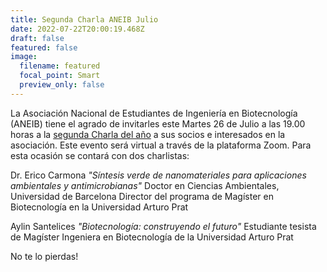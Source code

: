 ```yaml
---
title: Segunda Charla ANEIB Julio
date: 2022-07-22T20:00:19.468Z
draft: false
featured: false
image:
  filename: featured
  focal_point: Smart
  preview_only: false
---
```

La Asociación Nacional de Estudiantes de Ingeniería en Biotecnología (ANEIB) tiene el agrado de invitarles este Martes 26 de Julio a las 19.00 horas a la [segunda Charla del año](../event/charlas-aneib--universidad-arturo-prat/) a sus socios e interesados en la asociación. Este evento será virtual a través de la plataforma Zoom. Para esta ocasión se contará con dos charlistas:

Dr. Erico Carmona
<i>"Síntesis verde de nanomateriales para aplicaciones ambientales y antimicrobianas"</i>
Doctor en Ciencias Ambientales, Universidad de Barcelona
Director del programa de Magíster en Biotecnología en la Universidad Arturo Prat

Aylin Santelices
<i>"Biotecnología: construyendo el futuro"</i>
Estudiante tesista de Magíster
Ingeniera en Biotecnología de la Universidad Arturo Prat

No te lo pierdas!